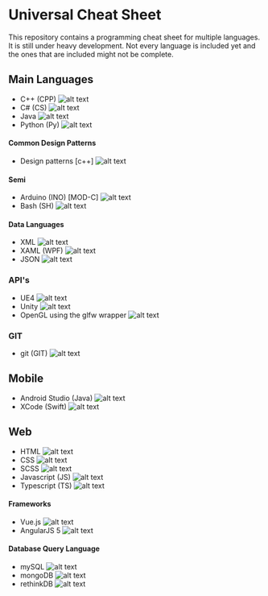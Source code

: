 # Universal Cheat Sheet
This repository contains a programming cheat sheet for multiple languages. It is still under heavy development. Not every language is included yet and the ones that are included might not be complete.

## Main Languages
- C++ (CPP) ![alt text](https://mattwill.be/assets/universalcheatsheet/green.png "Solid content available")
- C# (CS) ![alt text](https://mattwill.be/assets/universalcheatsheet/red.png "Not included yet")
- Java ![alt text](https://mattwill.be/assets/universalcheatsheet/red.png "Not included yet")
- Python (Py) ![alt text](https://mattwill.be/assets/universalcheatsheet/red.png "Not included yet")

#### Common Design Patterns
- Design patterns [c++] ![alt text](https://mattwill.be/assets/universalcheatsheet/red.png "Not included yet")

#### Semi
- Arduino (INO) [MOD-C] ![alt text](https://mattwill.be/assets/universalcheatsheet/red.png "Not included yet")
- Bash (SH) ![alt text](https://mattwill.be/assets/universalcheatsheet/green.png "Solid content available")

#### Data Languages
- XML ![alt text](https://mattwill.be/assets/universalcheatsheet/red.png "Not included yet")
- XAML (WPF) ![alt text](https://mattwill.be/assets/universalcheatsheet/red.png "Not included yet")
- JSON ![alt text](https://mattwill.be/assets/universalcheatsheet/orange.png "Working on this")

### API's
- UE4 ![alt text](https://mattwill.be/assets/universalcheatsheet/red.png "Not included yet")
- Unity ![alt text](https://mattwill.be/assets/universalcheatsheet/red.png "Not included yet")
- OpenGL using the glfw wrapper ![alt text](https://mattwill.be/assets/universalcheatsheet/red.png "Not included yet")

### GIT
- git (GIT) ![alt text](https://mattwill.be/assets/universalcheatsheet/orange.png "Working on this")

## Mobile
- Android Studio (Java) ![alt text](https://mattwill.be/assets/universalcheatsheet/red.png "Not included yet")
- XCode (Swift) ![alt text](https://mattwill.be/assets/universalcheatsheet/red.png "Not included yet")

## Web
- HTML ![alt text](https://mattwill.be/assets/universalcheatsheet/green.png "Solid content available")
- CSS ![alt text](https://mattwill.be/assets/universalcheatsheet/semi.png "Predicated, use SCSS instead")
- SCSS ![alt text](https://mattwill.be/assets/universalcheatsheet/green.png "Solid content available")
- Javascript (JS) ![alt text](https://mattwill.be/assets/universalcheatsheet/green.png "Solid content available")
- Typescript (TS) ![alt text](https://mattwill.be/assets/universalcheatsheet/red.png "Working on this")

#### Frameworks
- Vue.js ![alt text](https://mattwill.be/assets/universalcheatsheet/red.png "Not included yet")
- AngularJS 5 ![alt text](https://mattwill.be/assets/universalcheatsheet/red.png "Not included yet")

#### Database Query Language
- mySQL ![alt text](https://mattwill.be/assets/universalcheatsheet/red.png "Not included yet")
- mongoDB ![alt text](https://mattwill.be/assets/universalcheatsheet/red.png "Not included yet")
- rethinkDB ![alt text](https://mattwill.be/assets/universalcheatsheet/red.png "Not included yet")
